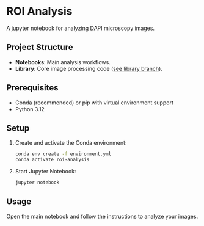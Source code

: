 # ROI Analysis

A jupyter notebook for analyzing DAPI microscopy images.

## Project Structure

- **Notebooks**: Main analysis workflows.
- **Library**: Core image processing code ([see library branch](https://github.com/kuko6/roi-analysis/tree/library)).

## Prerequisites

- Conda (recommended) or pip with virtual environment support
- Python 3.12

## Setup

1. Create and activate the Conda environment:
    ```bash
    conda env create -f environment.yml
    conda activate roi-analysis
    ```

2. Start Jupyter Notebook:
    ```bash
    jupyter notebook
    ```

## Usage

Open the main notebook and follow the instructions to analyze your images.
